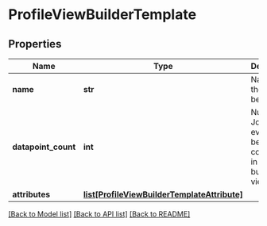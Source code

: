 # ProfileViewBuilderTemplate

## Properties
Name | Type | Description | Notes
------------ | ------------- | ------------- | -------------
**name** | **str** | Name of the view to be built. | [optional] 
**datapoint_count** | **int** | Number of Journey events to be considered, in order to build the view. | [optional] 
**attributes** | [**list[ProfileViewBuilderTemplateAttribute]**](ProfileViewBuilderTemplateAttribute.md) |  | [optional] 

[[Back to Model list]](../README.md#documentation-for-models) [[Back to API list]](../README.md#documentation-for-api-endpoints) [[Back to README]](../README.md)

